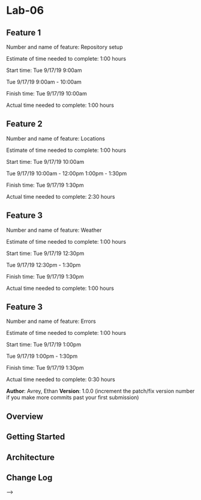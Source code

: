 # Lab-06

## Feature 1

Number and name of feature: Repository setup

Estimate of time needed to complete: 1:00 hours

Start time: Tue 9/17/19 9:00am

Tue 9/17/19
  9:00am - 10:00am

Finish time: Tue 9/17/19 10:00am

Actual time needed to complete: 1:00 hours

## Feature 2

Number and name of feature: Locations

Estimate of time needed to complete: 1:00 hours

Start time: Tue 9/17/19 10:00am

Tue 9/17/19
  10:00am - 12:00pm
  1:00pm - 1:30pm

Finish time: Tue 9/17/19 1:30pm

Actual time needed to complete: 2:30 hours

## Feature 3

Number and name of feature: Weather

Estimate of time needed to complete: 1:00 hours

Start time: Tue 9/17/19 12:30pm

Tue 9/17/19
  12:30pm - 1:30pm

Finish time: Tue 9/17/19 1:30pm

Actual time needed to complete: 1:00 hours

## Feature 3

Number and name of feature: Errors

Estimate of time needed to complete: 1:00 hours

Start time: Tue 9/17/19 1:00pm

Tue 9/17/19
  1:00pm - 1:30pm

Finish time: Tue 9/17/19 1:30pm

Actual time needed to complete: 0:30 hours

**Author**: Avrey, Ethan
**Version**: 1.0.0 (increment the patch/fix version number if you make more commits past your first submission)

## Overview
<!-- Provide a high level overview of what this application is and why you are building it, beyond the fact that it's an assignment for this class. (i.e. What's your problem domain?) -->


## Getting Started
<!-- What are the steps that a user must take in order to build this app on their own machine and get it running? -->

## Architecture
<!-- Provide a detailed description of the application design. What technologies (languages, libraries, etc) you're using, and any other relevant design information. -->

## Change Log
<!-- Use this area to document the iterative changes made to your application as each feature is successfully implemented. Use time stamps. Here's an examples:

01-01-2001 4:59pm - Application now has a fully-functional express server, with a GET route for the location resource.

## Credits and Collaborations
<!-- Give credit (and a link) to other people or resources that helped you build this application. -->
-->